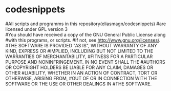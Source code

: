 # codesnippets
#All scripts and programms in this repository(eliasmagn/codesnippets) 
#are licensed under GPL version 3  
#You should have received a copy of the GNU General Public License along 
#with this programs, or scripts. 
#If not, see http://www.gnu.org/licenses/.
#THE SOFTWARE IS PROVIDED "AS IS", WITHOUT WARRANTY OF ANY KIND, EXPRESS OR
#IMPLIED, INCLUDING BUT NOT LIMITED TO THE WARRANTIES OF MERCHANTABILITY,
#FITNESS FOR A PARTICULAR PURPOSE AND NONINFRINGEMENT. IN NO EVENT SHALL THE
#AUTHORS OR COPYRIGHT HOLDERS BE LIABLE FOR ANY CLAIM, DAMAGES OR OTHER
#LIABILITY, WHETHER IN AN ACTION OF CONTRACT, TORT OR OTHERWISE, ARISING FROM,
#OUT OF OR IN CONNECTION WITH THE SOFTWARE OR THE USE OR OTHER DEALINGS IN
#THE SOFTWARE. 


